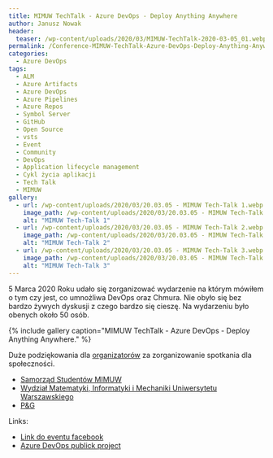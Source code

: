 ```yaml
---
title: MIMUW TechTalk - Azure DevOps - Deploy Anything Anywhere
author: Janusz Nowak
header:
  teaser: /wp-content/uploads/2020/03/MIMUW-TechTalk-2020-03-05_01.webp
permalink: /Conference-MIMUW-TechTalk-Azure-DevOps-Deploy-Anything-Anywhere/
categories:
  - Azure DevOps
tags:
  - ALM
  - Azure Artifacts
  - Azure DevOps
  - Azure Pipelines
  - Azure Repos
  - Symbol Server
  - GitHub
  - Open Source
  - vsts
  - Event
  - Community
  - DevOps
  - Application lifecycle management
  - Cykl życia aplikacji
  - Tech Talk
  - MIMUW
gallery:
  - url: /wp-content/uploads/2020/03/20.03.05 - MIMUW Tech-Talk 1.webp
    image_path: /wp-content/uploads/2020/03/20.03.05 - MIMUW Tech-Talk 1.webp
    alt: "MIMUW Tech-Talk 1"
  - url: /wp-content/uploads/2020/03/20.03.05 - MIMUW Tech-Talk 2.webp
    image_path: /wp-content/uploads/2020/03/20.03.05 - MIMUW Tech-Talk 2.webp
    alt: "MIMUW Tech-Talk 2"
  - url: /wp-content/uploads/2020/03/20.03.05 - MIMUW Tech-Talk 3.webp
    image_path: /wp-content/uploads/2020/03/20.03.05 - MIMUW Tech-Talk 3.webp
    alt: "MIMUW Tech-Talk 3"
---
```


5 Marca 2020 Roku udało się zorganizować wydarzenie na którym mówiłem o tym czy jest, co umnożliwa DevOps oraz Chmura. Nie obyło się bez bardzo żywych dyskusji z czego bardzo się cieszę. Na wydarzeniu było obenych około 50 osób.

{% include gallery caption="MIMUW TechTalk - Azure DevOps - Deploy Anything Anywhere." %}

Duże podziękowania dla [organizatorów](https://www.facebook.com/mimuw) za zorganizowanie spotkania dla społeczności.

- [Samorząd Studentów MIMUW](https://www.facebook.com/mimuw)
- [Wydział Matematyki, Informatyki i Mechaniki Uniwersytetu Warszawskiego](https://www.mimuw.edu.pl/)
- [P&G](https://pg.com)

Links:

- [Link do eventu facebook](https://www.facebook.com/events/182347739713115/)
- [Azure DevOps publick project](https://dev.azure.com/jn260223/)
